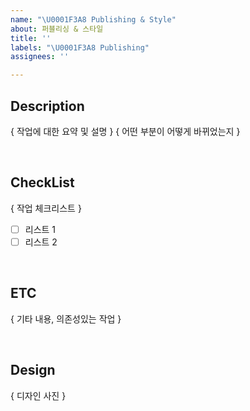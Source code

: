 ```yaml
---
name: "\U0001F3A8 Publishing & Style"
about: 퍼블리싱 & 스타일
title: ''
labels: "\U0001F3A8 Publishing"
assignees: ''

---
```


## Description
{ 작업에 대한 요약 및 설명 }
{ 어떤 부분이 어떻게 바뀌었는지 }

<br/>

## CheckList

{ 작업 체크리스트 }
- [ ] 리스트 1
- [ ] 리스트 2

<br/>

## ETC
{ 기타 내용, 의존성있는 작업 }

<br/>

## Design
{ 디자인 사진 }
